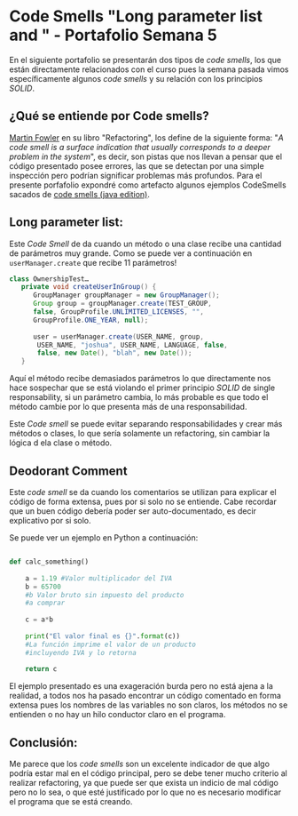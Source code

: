 # Code Smells "Long parameter list and " - Portafolio Semana 5

En el siguiente portafolio se presentarán dos tipos de *code smells*, los que están directamente relacionados con el curso pues la semana pasada vimos específicamente algunos *code smells* y su relación con los principios *SOLID*.

## ¿Qué se entiende por Code smells?

[Martin Fowler](https://martinfowler.com/bliki/CodeSmell.html) en su libro "Refactoring", los define de la siguiente forma: "*A code smell is a surface indication that usually corresponds to a deeper problem in the system*", es decir, son pistas que nos llevan a pensar que el código presentado posee errores, las que se detectan por una simple inspección pero podrían significar problemas más profundos. Para el presente porfafolio expondré como artefacto algunos ejemplos CodeSmells sacados de [code smells (java edition)](https://elearning.industriallogic.com/gh/submit?Action=PageAction&album=recognizingSmells&path=recognizingSmells/longParameterList/longParameterList&devLanguage=Java).

## Long parameter list:

Este *Code Smell* de da cuando un método o una clase recibe una cantidad de parámetros muy grande. Como se puede ver a continuación en `userManager.create` que recibe 11 parámetros!

```java
class OwnershipTest…
   private void createUserInGroup() {
      GroupManager groupManager = new GroupManager();
      Group group = groupManager.create(TEST_GROUP, 
      false, GroupProfile.UNLIMITED_LICENSES, "", 
      GroupProfile.ONE_YEAR, null);
      
      user = userManager.create(USER_NAME, group,
       USER_NAME, "joshua", USER_NAME, LANGUAGE, false,
       false, new Date(), "blah", new Date());
   }
```

Aquí el método recibe demasiados parámetros lo que directamente nos hace sospechar que se está violando el primer principio *SOLID* de single responsability, si un parámetro cambia, lo más probable es que todo el método cambie por lo que presenta más de una responsabilidad.

Este *Code smell* se puede evitar separando responsabilidades y crear más métodos o clases, lo que sería solamente un refactoring, sin cambiar la lógica d ela clase o método.

## Deodorant Comment

Este *code smell* se da cuando los comentarios se utilizan para explicar el código de forma extensa, pues por si solo no se entiende. Cabe recordar que un buen código debería poder ser auto-documentado, es decir explicativo por si solo. 

Se puede ver un ejemplo en Python a continuación:


```python

def calc_something()
	
	a = 1.19 #Valor multiplicador del IVA
	b = 65700 
	#b Valor bruto sin impuesto del producto
	#a comprar
	
	c = a*b
	
	print("El valor final es {}".format(c))
	#La función imprime el valor de un producto
	#incluyendo IVA y lo retorna
	
	return c
```

El ejemplo presentado es una exageración burda pero no está ajena a la realidad, a todos nos ha pasado encontrar un código comentado en forma extensa pues los nombres de las variables no son claros, los métodos no se entienden o no hay un hilo conductor claro en el programa.
## Conclusión:

Me parece que los *code smells* son un excelente indicador de que algo podría estar mal en el código principal, pero se debe tener mucho criterio al realizar refactoring, ya que puede ser que exista un indicio de mal código pero no lo sea, o que esté justificado por lo que no es necesario modificar el programa que se está creando.
